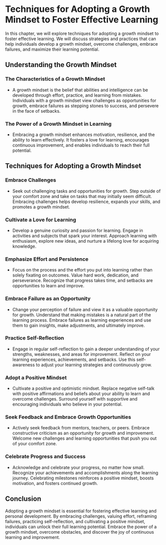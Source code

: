 Techniques for Adopting a Growth Mindset to Foster Effective Learning
================================================================================

In this chapter, we will explore techniques for adopting a growth mindset to foster effective learning. We will discuss strategies and practices that can help individuals develop a growth mindset, overcome challenges, embrace failures, and maximize their learning potential.

Understanding the Growth Mindset
--------------------------------

### The Characteristics of a Growth Mindset

* A growth mindset is the belief that abilities and intelligence can be developed through effort, practice, and learning from mistakes. Individuals with a growth mindset view challenges as opportunities for growth, embrace failures as stepping stones to success, and persevere in the face of setbacks.

### The Power of a Growth Mindset in Learning

* Embracing a growth mindset enhances motivation, resilience, and the ability to learn effectively. It fosters a love for learning, encourages continuous improvement, and enables individuals to reach their full potential.

Techniques for Adopting a Growth Mindset
----------------------------------------

### Embrace Challenges

* Seek out challenging tasks and opportunities for growth. Step outside of your comfort zone and take on tasks that may initially seem difficult. Embracing challenges helps develop resilience, expands your skills, and promotes a growth mindset.

### Cultivate a Love for Learning

* Develop a genuine curiosity and passion for learning. Engage in activities and subjects that spark your interest. Approach learning with enthusiasm, explore new ideas, and nurture a lifelong love for acquiring knowledge.

### Emphasize Effort and Persistence

* Focus on the process and the effort you put into learning rather than solely fixating on outcomes. Value hard work, dedication, and perseverance. Recognize that progress takes time, and setbacks are opportunities to learn and improve.

### Embrace Failure as an Opportunity

* Change your perception of failure and view it as a valuable opportunity for growth. Understand that making mistakes is a natural part of the learning process. Embrace failures as learning experiences and use them to gain insights, make adjustments, and ultimately improve.

### Practice Self-Reflection

* Engage in regular self-reflection to gain a deeper understanding of your strengths, weaknesses, and areas for improvement. Reflect on your learning experiences, achievements, and setbacks. Use this self-awareness to adjust your learning strategies and continuously grow.

### Adopt a Positive Mindset

* Cultivate a positive and optimistic mindset. Replace negative self-talk with positive affirmations and beliefs about your ability to learn and overcome challenges. Surround yourself with supportive and encouraging individuals who believe in your potential.

### Seek Feedback and Embrace Growth Opportunities

* Actively seek feedback from mentors, teachers, or peers. Embrace constructive criticism as an opportunity for growth and improvement. Welcome new challenges and learning opportunities that push you out of your comfort zone.

### Celebrate Progress and Success

* Acknowledge and celebrate your progress, no matter how small. Recognize your achievements and accomplishments along the learning journey. Celebrating milestones reinforces a positive mindset, boosts motivation, and fosters continued growth.

Conclusion
----------

Adopting a growth mindset is essential for fostering effective learning and personal development. By embracing challenges, valuing effort, reframing failures, practicing self-reflection, and cultivating a positive mindset, individuals can unlock their full learning potential. Embrace the power of a growth mindset, overcome obstacles, and discover the joy of continuous learning and improvement.
